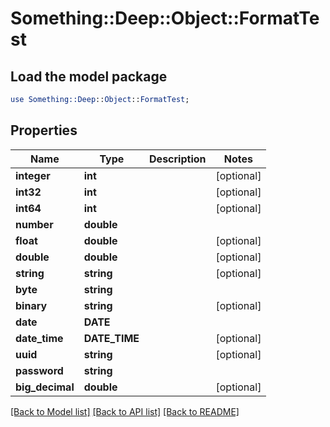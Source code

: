 # Something::Deep::Object::FormatTest

## Load the model package
```perl
use Something::Deep::Object::FormatTest;
```

## Properties
Name | Type | Description | Notes
------------ | ------------- | ------------- | -------------
**integer** | **int** |  | [optional] 
**int32** | **int** |  | [optional] 
**int64** | **int** |  | [optional] 
**number** | **double** |  | 
**float** | **double** |  | [optional] 
**double** | **double** |  | [optional] 
**string** | **string** |  | [optional] 
**byte** | **string** |  | 
**binary** | **string** |  | [optional] 
**date** | **DATE** |  | 
**date_time** | **DATE_TIME** |  | [optional] 
**uuid** | **string** |  | [optional] 
**password** | **string** |  | 
**big_decimal** | **double** |  | [optional] 

[[Back to Model list]](../README.md#documentation-for-models) [[Back to API list]](../README.md#documentation-for-api-endpoints) [[Back to README]](../README.md)


